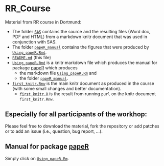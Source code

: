 # RR_Course

Material from RR course in Dortmund:
- The folder [`SAS`](SAS) contains the source and the resulting files (Word doc, PDF and HTML) 
  from a markdown knitr document that was used in conjunction with SAS.
- The folder [`papeR_manual`](papeR_manual) contains the figures that were produced by [`Using_papeR.Rmd`](Using_papeR.Rmd).
- [`README.md`](README.md) (this file)
- [`Using_papeR.Rmd`](Using_papeR.Rmd) is a knitr markdown file which produces the manual for package [papeR](http://github.com/hofnerb/papeR) which produces
  - the markdown file [`Using_papeR.Rm`](Using_papeR.Rm) and 
  - the folder [`papeR_manual`](papeR_manual).
- [`first_knitr.Rnw`](first_knitr.Rnw) is the main knitr document as produced in the course 
  (with some small changes and better documentation).
  - [`first_knitr.R`](first_knitr.R) is the result from running `purl` on the knitr document `first_knitr.Rnw`.

## Especially for all participants of the workhop: 
Please feel free to download the material, fork the repository or add patches or to add an issue (i.e., question, bug report, ...).

## Manual for package [papeR](http://github.com/hofnerb/papeR)

Simply click on [`Using_papeR.Rm`](Using_papeR.Rm).
